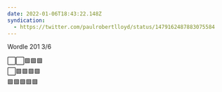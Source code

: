 ```yaml
---
date: 2022-01-06T18:43:22.148Z
syndication:
  - https://twitter.com/paulrobertlloyd/status/1479162487883075584
---
```


Wordle 201 3/6

⬜️⬜️🟩🟩🟩\
⬜️🟩🟩🟩🟩\
🟩🟩🟩🟩🟩
